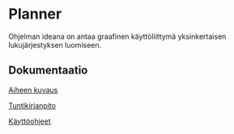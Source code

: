 ﻿# Planner


Ohjelman ideana on antaa graafinen käyttöliittymä yksinkertaisen lukujärjestyksen luomiseen. 



## Dokumentaatio

  [Aiheen kuvaus](dokumentaatio/aiheenKuvausJaMaaritelma.md)
  
  [Tuntikirjanpito](dokumentaatio/Tuntikirjanpito.md)
  
  [Käyttöohjeet](dokumentaatio/kayttoohjeet.md)
